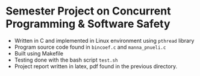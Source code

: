 # Semester Project on Concurrent Programming &amp; Software Safety
- Written in C and implemented in Linux environment using `pthread` library
- Program source code found in `bincoef.c` and `manna_pnueli.c`
- Built using Makefile
- Testing done with the bash script `test.sh`
- Project report written in latex, pdf found in the previous directory.
